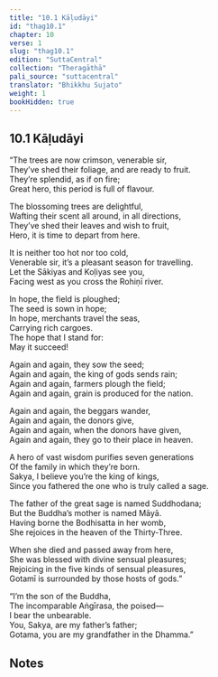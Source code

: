```yaml
---
title: "10.1 Kāḷudāyi"
id: "thag10.1"
chapter: 10
verse: 1
slug: "thag10.1"
edition: "SuttaCentral"
collection: "Theragāthā"
pali_source: "suttacentral"
translator: "Bhikkhu Sujato"
weight: 1
bookHidden: true
---
```


## 10.1 Kāḷudāyi  


“The trees are now crimson, venerable sir,  
They’ve shed their foliage, and are ready to fruit.  
They’re splendid, as if on fire;  
Great hero, this period is full of flavour.  

The blossoming trees are delightful,  
Wafting their scent all around, in all directions,  
They’ve shed their leaves and wish to fruit,  
Hero, it is time to depart from here.  

It is neither too hot nor too cold,  
Venerable sir, it’s a pleasant season for travelling.  
Let the Sākiyas and Koḷiyas see you,  
Facing west as you cross the Rohiṇī river.  

In hope, the field is ploughed;  
The seed is sown in hope;  
In hope, merchants travel the seas,  
Carrying rich cargoes.  
The hope that I stand for:  
May it succeed!  

Again and again, they sow the seed;  
Again and again, the king of gods sends rain;  
Again and again, farmers plough the field;  
Again and again, grain is produced for the nation.  

Again and again, the beggars wander,  
Again and again, the donors give,  
Again and again, when the donors have given,  
Again and again, they go to their place in heaven.  

A hero of vast wisdom purifies seven generations  
Of the family in which they’re born.  
Sakya, I believe you’re the king of kings,  
Since you fathered the one who is truly called a sage.  

The father of the great sage is named Suddhodana;  
But the Buddha’s mother is named Māyā.  
Having borne the Bodhisatta in her womb,  
She rejoices in the heaven of the Thirty-Three.  

When she died and passed away from here,  
She was blessed with divine sensual pleasures;  
Rejoicing in the five kinds of sensual pleasures,  
Gotamī is surrounded by those hosts of gods.”  

“I’m the son of the Buddha,  
The incomparable Aṅgīrasa, the poised—  
I bear the unbearable.  
You, Sakya, are my father’s father;  
Gotama, you are my grandfather in the Dhamma.”

## Notes